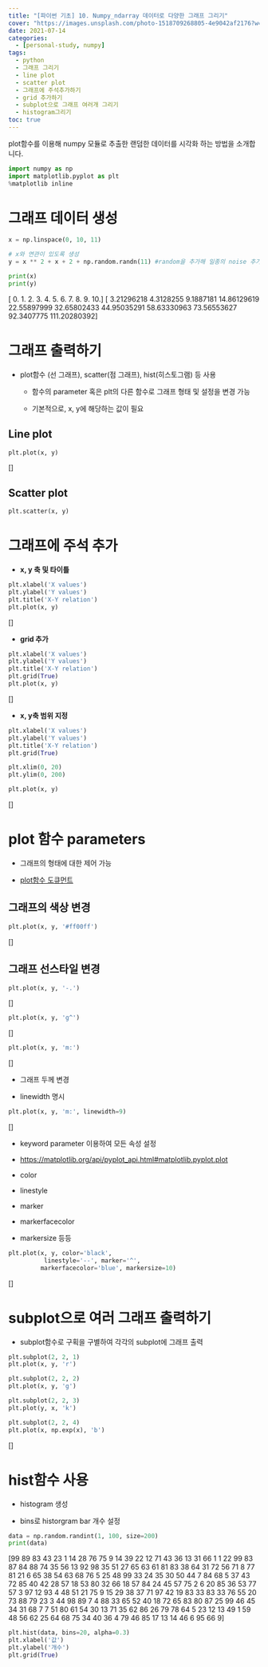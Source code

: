 ```yaml
---
title: "[파이썬 기초] 10. Numpy_ndarray 데이터로 다양한 그래프 그리기"
cover: "https://images.unsplash.com/photo-1518709268805-4e9042af2176?w=1920&h=1080&fit=crop"
date: 2021-07-14
categories:
  - [personal-study, numpy]
tags:
  - python
  - 그래프 그리기
  - line plot
  - scatter plot
  - 그래프에 주석추가하기
  - grid 추가하기
  - subplot으로 그래프 여러개 그리기
  - histogram그리기
toc: true
---
```

plot함수를 이용해 numpy 모듈로 추출한 랜덤한 데이터를 시각화 하는 방법을 소개합니다.

```python
import numpy as np
import matplotlib.pyplot as plt
%matplotlib inline
```

# 그래프 데이터 생성

```python
x = np.linspace(0, 10, 11) 

# x와 연관이 있도록 생성
y = x ** 2 + x + 2 + np.random.randn(11) #random을 추가해 일종의 noise 추가  

print(x)
print(y)
```


[ 0.  1.  2.  3.  4.  5.  6.  7.  8.  9. 10.]
[  3.21296218   4.3128255    9.1887181   14.86129619  22.55897999
  32.65802433  44.95035291  58.63330963  73.56553627  92.3407775
 111.20280392]

# 그래프 출력하기

 - plot함수 (선 그래프), scatter(점 그래프), hist(히스토그램) 등 사용

   - 함수의 parameter 혹은 plt의 다른 함수로 그래프 형태 및 설정을 변경 가능

   - 기본적으로, x, y에 해당하는 값이 필요

## Line plot

```python
plt.plot(x, y)
```


[]



## Scatter plot

```python
plt.scatter(x, y)
```






# 그래프에 주석 추가 

* **x, y 축 및 타이틀**

```python
plt.xlabel('X values')
plt.ylabel('Y values')
plt.title('X-Y relation')
plt.plot(x, y)
```


[]



* **grid 추가**

```python
plt.xlabel('X values')
plt.ylabel('Y values')
plt.title('X-Y relation')
plt.grid(True)
plt.plot(x, y)
```


[]



* **x, y축 범위 지정**

```python
plt.xlabel('X values')
plt.ylabel('Y values')
plt.title('X-Y relation')
plt.grid(True)

plt.xlim(0, 20)
plt.ylim(0, 200)

plt.plot(x, y)
```


[]



# plot 함수 parameters

 - 그래프의 형태에 대한 제어 가능

 - [plot함수 도큐먼트](https://matplotlib.org/api/pyplot_api.html#matplotlib.pyplot.plot)

## 그래프의 색상 변경

```python
plt.plot(x, y, '#ff00ff')
```


[]



## 그래프 선스타일 변경

```python
plt.plot(x, y, '-.')
```


[]



```python
plt.plot(x, y, 'g^')
```


[]



```python
plt.plot(x, y, 'm:')
```


[]



* 그래프 두께 변경

 - linewidth 명시

```python
plt.plot(x, y, 'm:', linewidth=9)
```


[]



* keyword parameter 이용하여 모든 속성 설정

 - https://matplotlib.org/api/pyplot_api.html#matplotlib.pyplot.plot

 - color

 - linestyle

 - marker

 - markerfacecolor

 - markersize 등등

```python
plt.plot(x, y, color='black', 
          linestyle='--', marker='^',
         markerfacecolor='blue', markersize=10)
```


[]



# subplot으로 여러 그래프 출력하기

 - subplot함수로 구획을 구별하여 각각의 subplot에 그래프 출력

```python
plt.subplot(2, 2, 1)
plt.plot(x, y, 'r')

plt.subplot(2, 2, 2)
plt.plot(x, y, 'g')

plt.subplot(2, 2, 3)
plt.plot(y, x, 'k')

plt.subplot(2, 2, 4)
plt.plot(x, np.exp(x), 'b')
```


[]



# hist함수 사용

 - histogram 생성

 - bins로 historgram bar 개수 설정

```python
data = np.random.randint(1, 100, size=200)
print(data)
```


[99 89 83 43 23  1 14 28 76 75  9 14 39 22 12 71 43 36 13 31 66  1  1 22
 99 83 87 84 88 74 35 56 13 92 98 35 51 27 65 63 61 81 83 38 64 31 72 56
 71  8 77 81 21  6 65 38 54 63 68 76  5 25 48 99 33 24 35 30 50 44  7 84
 68  5 37 43 72 85 40 42 28 57 18 53 80 32 66 18 57 84 24 45 57 75  2  6
 20 85 36 53 77 57  3 97 12 93  4 48 51 21 75  9 15 29 38 37 71 97 42 19
 83 33 83 33 76 55 20 73 88 79 23  3 44 98 89  7  4 88 33 65 52 40 18 72
 65 83 80 87 25 99 46 45 34 31 68  7  7 51 80 61 54 30 13 71 35 62 86 26
 79 78 64  5 23 12 13 49  1 59 48 56 62 25 64 68 75 34 40 36  4 79 46 85
 17 13 14 46  6 95 66  9]


```python
plt.hist(data, bins=20, alpha=0.3)
plt.xlabel('값')
plt.ylabel('개수')
plt.grid(True)
```


